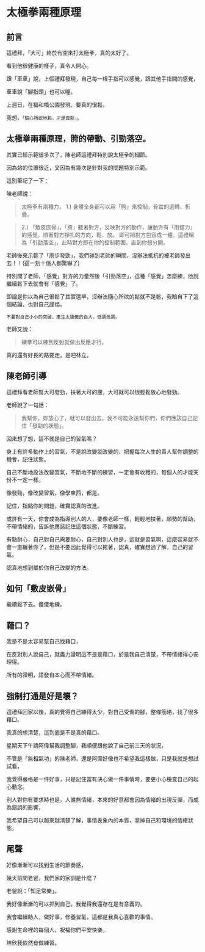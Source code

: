 # 太極拳兩種原理

## 前言

這禮拜，「大可」終於有空來打太極拳，真的太好了。

看到他很健康的樣子，真令人開心。

跟「車車」說，上個禮拜發現，自己每一根手指可以感覺，跟其他手指間的感覺，

車車說「腳指頭」也可以喔。

上週日，在福和橋公園發現，要真的很鬆。

我想，```「隨心所欲地鬆，才是真鬆」```。



## 太極拳兩種原理，胯的帶動、引勁落空。


其實已經示範很多次了，陳老師這禮拜特別說太極拳的細節。

因為站的位置很近，又因為有幾次是針對我的問題特別示範。

這別筆記了一下：

陳老師說：

>太極拳有兩種力，
> 1.) 身體全身都可以用「胯」來控制，骨盆的選轉、折疊。

> 2.) 「敷皮嵌骨」，「胯」聽著對方，反映對方的動作，讓動方有「用錯力」的感覺，順著對方掙扎的方向，鬆、放。
>     即可把對方包容成一體。這禮稱為「引勁落空」，此時對方即在你的控制範圍，直到你想分開。

老師後來示範了「雨步發勁」，我們碰到老師的瞬間，沒辦法抵抗的被老師發出去！！(這一刻十億人都驚嚇了)

特別問了老師，「感覺」對方的力量然後「引勁落空」，這種「感覺」怎麼練，他說繼續鬆下去就會有「感覺」了。

即論是你以為自己很鬆了其實還早，沒辦法隨心所欲的鬆就不是鬆，我暗自下了這個結論，也對自己謹惕。

```
不要對自己小小的突破，產生太驕傲的自大，低調低調。
```

老師又說：

> 練拳可以練到反射就做出反應才行。

真的還有好長的路要走，是吧林立。



## 陳老師引導


這禮拜看老師幫大可發勁，扶著大可的腰，大可就可以很輕鬆放心地發勁。

老師說了一句話：

> 我幫你，妳放心了，就可以發出去，我不可能永遠幫你們，你們應該自己記住「發勁的狀態」。

回來想了想，這不就是自己的習氣嗎？

身上有許多動作上的習氣，不是說改變就改變的，把握每次人生的貴人幫你調整的機會，記住狀態。

自己不斷地設法改變習氣，不斷地不斷的練習，一定會有收穫的，每個人的才能天份不一定一樣。

像發勁，像改變習氣，像學東西，都是。

記住，指點你的問題，確實認真的改進。


或許有一天，你會成為指導別人的人，要像老師一樣，輕輕地扶著，順勢的幫助，不帶情緒的，告訴他應該記住這個狀態，不斷練習。

有點耐心，自己對自己需要耐心，自己對別人也是，這就是習氣啊，這麼容易就不會一直纏著你了，但是不要因此覺得可以拖著，認真，確實想過了解，自己的習氣。

認真地想到屬於你自己改變的方法。



## 如何「敷皮嵌骨」

繼續鬆下去。傻傻地練。

## 藉口？

我是不是太容易幫自己找藉口，

在反對別人說自己，就盡力證明這不是是藉口，於是我自己清楚，不帶情緒得心安理得。

所有的證明，請發自本心而不帶情緒。


## 強制打通是好是壞？


這禮拜回家以後，真的覺得自己練得太少，對自己受傷的腳，整條筋絡，找了很多藉口。

我真的想清楚，這到底是不是真的藉口。


星期天下午請阿偉幫我調整腳，我順便跟他說了自己前三天的狀況，

不管是「無相氣功」的陳老師，還是阿偉好像也不希望我這樣做，只是我就是想試試看，

我覺得嚴格是一件好事，只是記住當有決心做一件事情時，要更小心檢查自己的起心動念。


別人對你有要求時也是，人誰無情緒，本來的好意都會因為情緒的出現反彈，而成為錯誤的影響，

我希望自己可以越來越清楚了解，事情表象內的本質，拿掉自己和環境的情緒狀態。





## 尾聲

好像漸漸可以找到生活的節奏感，

幾天前問老爸，我們家的家訓是什麼？

老爸說：「知足常樂」。


我好像漸漸的可以抓到自己，我覺得我還存在是有意義的。

我會繼續助人，做好事，修養習氣，這都是我真心喜歡的事情。

感謝生命裡的每個人，祝福你們平安快樂。


培欣我依然有做練習。
